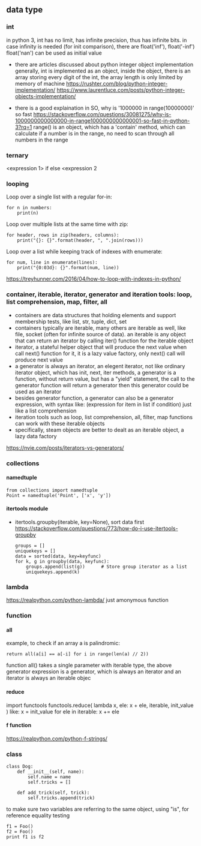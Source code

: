 ## data type

### int
in python 3, int has no limit, has infinite precision, thus has infinite bits.
in case infinity is needed (for init comparison), there are float('inf'), float('-inf')
float('nan') can be used as initial value

* there are articles discussed about python integer object implementation
generally, int is implemented as an object, inside the object, there is an array
storing every digit of the int, the array length is only limited by memory of machine
https://rushter.com/blog/python-integer-implementation/
https://www.laurentluce.com/posts/python-integer-objects-implementation/

* there is a good explaination in SO, why is '1000000 in range(10000000)' so fast
https://stackoverflow.com/questions/30081275/why-is-1000000000000000-in-range1000000000000001-so-fast-in-python-3?rq=1
range() is an object, which has a 'contain' method, which can calculate if a number is
in the range, no need to scan through all numbers in the range

### ternary
<expression 1> if <condition> else <expression 2

### looping
Loop over a single list with a regular for-in:
```
for n in numbers:
    print(n)
```
Loop over multiple lists at the same time with zip:
```
for header, rows in zip(headers, columns):
    print("{}: {}".format(header, ", ".join(rows)))
```
Loop over a list while keeping track of indexes with enumerate:
```
for num, line in enumerate(lines):
    print("{0:03d}: {}".format(num, line))
```
https://treyhunner.com/2016/04/how-to-loop-with-indexes-in-python/

### container, iterable, iterator, generator and iteration tools: loop, list comprehension, map, filter, all
* containers are data structures that holding elements and support membership tests, like list, str, tuple, dict, set
* containers typically are iterable, many others are iterable as well, like file, socket (often for infinite source of data). 
  an iterable is any object that can return an iterator by calling iter() function for the iterable object
* iterator, a stateful helper object that will produce the next value when call next() function for it, it is a lazy value factory,
  only next() call will produce next value
* a generator is always an iterator, an elegent iterator, not like ordinary iterator object, which has init, next, iter methods,
  a generator is a function, without return value, but has a "yield" statement, the call to the generator function will return a generator
  then this generator could be used as an iterator
* besides generator function, a generator can also be a generator expression, with syntax like:
  (expression for item in list if condition)
  just like a list comprehension
* iteration tools such as loop, list comprehension, all, filter, map functions can work with these iterable objects
* specifically, steam objects are better to dealt as an iterable object, a lazy data factory

https://nvie.com/posts/iterators-vs-generators/

### collections
#### namedtuple
```
from collections import namedtuple
Point = namedtuple('Point', ['x', 'y'])
```

#### itertools module
* itertools.groupby(iterable, key=None), sort data first  
  https://stackoverflow.com/questions/773/how-do-i-use-itertools-groupby
  ```
  groups = []
  uniquekeys = []
  data = sorted(data, key=keyfunc)
  for k, g in groupby(data, keyfunc):
      groups.append(list(g))      # Store group iterator as a list
      uniquekeys.append(k)
  ```


### lambda
https://realpython.com/python-lambda/
just amonymous function

### function
#### all
example, to check if an array a is palindromic:  
```  
return all(a[i] == a[-i] for i in range(len(a) // 2))
```
function all() takes a single parameter with iterable type, 
the above generator expression is a generator, which
is always an iterator and an iterator is always an iterable objec

#### reduce
import functools
functools.reduce(
    lambda x, ele: x + ele,
    iterable,
    init_value
)
like:
x = init_value
for ele in iterable:
    x += ele

#### f function
https://realpython.com/python-f-strings/

### class
```
class Dog:
    def __init__(self, name):
        self.name = name
        self.tricks = []

    def add_trick(self, trick):
        self.tricks.append(trick)
```
to make sure two variables are referring to the same object, using "is", for reference equality testing
```
f1 = Foo()
f2 = Foo()
print f1 is f2
```